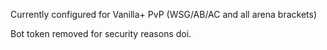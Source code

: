 Currently configured for Vanilla+ PvP (WSG/AB/AC and all arena brackets) 

Bot token removed for security reasons doi.

